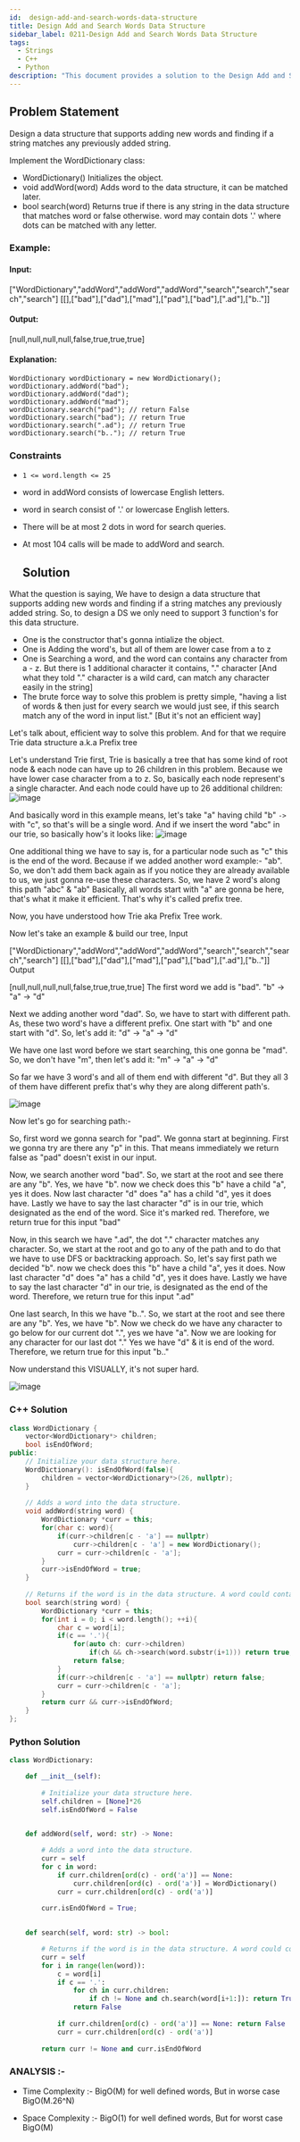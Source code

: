 ```yaml
---
id:  design-add-and-search-words-data-structure
title: Design Add and Search Words Data Structure
sidebar_label: 0211-Design Add and Search Words Data Structure
tags:
  - Strings
  - C++
  - Python
description: "This document provides a solution to the Design Add and Search Words Data Structure Problem."
---
```

## Problem Statement
Design a data structure that supports adding new words and finding if a string matches any previously added string.

Implement the WordDictionary class:

- WordDictionary() Initializes the object.
- void addWord(word) Adds word to the data structure, it can be matched later.
- bool search(word) Returns true if there is any string in the data structure that matches word or false otherwise. word may contain dots '.' where dots can be matched with any letter.

### Example:
#### Input:

["WordDictionary","addWord","addWord","addWord","search","search","search","search"]
[[],["bad"],["dad"],["mad"],["pad"],["bad"],[".ad"],["b.."]]

#### Output:
[null,null,null,null,false,true,true,true]

#### Explanation:
```
WordDictionary wordDictionary = new WordDictionary();
wordDictionary.addWord("bad");
wordDictionary.addWord("dad");
wordDictionary.addWord("mad");
wordDictionary.search("pad"); // return False
wordDictionary.search("bad"); // return True
wordDictionary.search(".ad"); // return True
wordDictionary.search("b.."); // return True
```

### Constraints
- `1 <= word.length <= 25`
- word in addWord consists of lowercase English letters.
- word in search consist of '.' or lowercase English letters.
- There will be at most 2 dots in word for search queries.
- At most 104 calls will be made to addWord and search.

  ## Solution
What the question is saying, 
We have to design a data structure that supports adding new words and finding if a string matches any previously added string.
So, to design a DS we only need to support 3 function's for this data structure.

- One is the constructor that's gonna intialize the object.
- One is Adding the word's, but all of them are lower case from a to z
- One is Searching a word, and the word can contains any character from a - z. But there is 1 additional character it contains, "." character [And what they told "." character is a wild card, can match any character easily in the string]
- The brute force way to solve this problem is pretty simple, "having a list of words & then just for every search we would just see, if this search match any of the word in input list." [But it's not an efficient way]

Let's talk about, efficient way to solve this problem. And for that we require Trie data structure a.k.a Prefix tree

Let's understand Trie first,
Trie is basically a tree that has some kind of root node & each node can have up to 26 children in this problem. Because we have lower case character from a to z. So, basically each node represent's a single character. And each node could have up to 26 additional children:
![image](https://github.com/CodeHarborHub/codeharborhub.github.io/assets/122719744/5281ba10-236c-4bb8-bc0c-d7dbf6af300a)

And basically word in this example means, let's take "a" having child "b" `->` with "c", so that's will be a single word. And if we insert the word "abc" in our trie, so basically how's it looks like:
![image](https://github.com/CodeHarborHub/codeharborhub.github.io/assets/122719744/a559a99b-e2f4-4ace-8bd3-f7436484c62e)

One additional thing we have to say is, for a particular node such as "c" this is the end of the word. Because if we added another word example:- "ab". So, we don't add them back again as if you notice they are already available to us, we just gonna re-use these characters. So, we have 2 word's along this path "abc" & "ab"
Basically, all words start with "a" are gonna be here, that's what it make it efficient. That's why it's called prefix tree.

Now, you have understood how Trie aka Prefix Tree work.

Now let's take an example & build our tree,
Input

["WordDictionary","addWord","addWord","addWord","search","search","search","search"]
[[],["bad"],["dad"],["mad"],["pad"],["bad"],[".ad"],["b.."]]
Output

[null,null,null,null,false,true,true,true]
The first word we add is "bad". "b" -> "a" -> "d"

Next we adding another word "dad". So, we have to start with different path. As, these two word's have a different prefix. One start with "b" and one start with "d". So, let's add it: "d" -> "a" -> "d"

We have one last word before we start searching, this one gonna be "mad". So, we don't have "m", then let's add it: "m" -> "a" -> "d"




So far we have 3 word's and all of them end with different "d". But they all 3 of them have different prefix that's why they are along different path's.

![image](https://github.com/CodeHarborHub/codeharborhub.github.io/assets/122719744/199c7f43-3bee-44d1-acfe-e6a221407fa9)


Now let's go for searching path:-

So, first word we gonna search for "pad". We gonna start at beginning. First we gonna try are there any "p" in this. That means immediately we return false as "pad" doesn't exist in our input.

Now, we search another word "bad". So, we start at the root and see there are any "b". Yes, we have "b". now we check does this "b" have a child "a", yes it does. Now last character "d" does "a" has a child "d", yes it does have. Lastly we have to say the last character "d" is in our trie, which designated as the end of the word. Sice it's marked red. Therefore, we return true for this input "bad"

Now, in this search we have ".ad", the dot "." character matches any character. So, we start at the root and go to any of the path and to do that we have to use DFS or backtracking approach. So, let's say first path we decided "b". now we check does this "b" have a child "a", yes it does. Now last character "d" does "a" has a child "d", yes it does have. Lastly we have to say the last character "d" in our trie, is designated as the end of the word. Therefore, we return true for this input ".ad"

One last search, In this we have "b..". So, we start at the root and see there are any "b". Yes, we have "b". Now we check do we have any character to go below for our current dot ".", yes we have "a". Now we are looking for any character for our last dot "." Yes we have "d" & it is end of the word. Therefore, we return true for this input "b.."

Now understand this VISUALLY, it's not super hard.


![image](https://github.com/CodeHarborHub/codeharborhub.github.io/assets/122719744/854cfa90-0c3e-4d16-a4f3-28d8ee81c9d8)

### C++ Solution
```cpp
class WordDictionary {
    vector<WordDictionary*> children;
    bool isEndOfWord;
public:
    // Initialize your data structure here. 
    WordDictionary(): isEndOfWord(false){
        children = vector<WordDictionary*>(26, nullptr);
    }
    
    // Adds a word into the data structure. 
    void addWord(string word) {
        WordDictionary *curr = this;
        for(char c: word){
            if(curr->children[c - 'a'] == nullptr)
                curr->children[c - 'a'] = new WordDictionary();
            curr = curr->children[c - 'a'];
        }
        curr->isEndOfWord = true;
    }
    
    // Returns if the word is in the data structure. A word could contain the dot character '.' to represent any one letter. 
    bool search(string word) {
        WordDictionary *curr = this;
        for(int i = 0; i < word.length(); ++i){
            char c = word[i];
            if(c == '.'){
                for(auto ch: curr->children)
                    if(ch && ch->search(word.substr(i+1))) return true;
                return false;
            }
            if(curr->children[c - 'a'] == nullptr) return false;
            curr = curr->children[c - 'a'];
        }
        return curr && curr->isEndOfWord;
    }
};

```

### Python Solution
```python
class WordDictionary:

    def __init__(self):
        
        # Initialize your data structure here.
        self.children = [None]*26
        self.isEndOfWord = False
        

    def addWord(self, word: str) -> None:

        # Adds a word into the data structure.
        curr = self
        for c in word:
            if curr.children[ord(c) - ord('a')] == None:
                curr.children[ord(c) - ord('a')] = WordDictionary()
            curr = curr.children[ord(c) - ord('a')]
        
        curr.isEndOfWord = True;
        

    def search(self, word: str) -> bool:

        # Returns if the word is in the data structure. A word could contain the dot character '.' to represent any one letter.
        curr = self
        for i in range(len(word)):
            c = word[i]
            if c == '.':
                for ch in curr.children:
                    if ch != None and ch.search(word[i+1:]): return True
                return False
            
            if curr.children[ord(c) - ord('a')] == None: return False
            curr = curr.children[ord(c) - ord('a')]
        
        return curr != None and curr.isEndOfWord
```

### ANALYSIS :-

- Time Complexity :- BigO(M) for well defined words, But in worse case BigO(M.26^N)

- Space Complexity :- BigO(1) for well defined words, But for worst case BigO(M)





